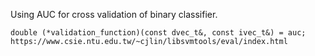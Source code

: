 Using AUC for cross validation of binary classifier.

```
double (*validation_function)(const dvec_t&, const ivec_t&) = auc;
https://www.csie.ntu.edu.tw/~cjlin/libsvmtools/eval/index.html
```
